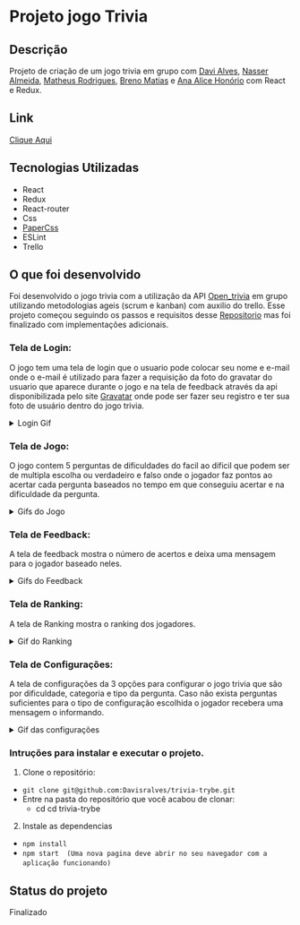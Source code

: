 # Projeto jogo Trivia

## Descrição

Projeto de criação de um jogo trivia em grupo com [Davi Alves](github.com/Davisralves), [Nasser Almeida](https://github.com/nasseralm), [Matheus Rodrigues](https://github.com/matheus-luz), [Breno Matias](https://github.com/brenoMatias) e [Ana Alice Honório](https://github.com/Ana-Alice-Honorio) com React e Redux.

## Link
 [Clique Aqui](https://davisralves.github.io/trivia-trybe/)

## Tecnologias Utilizadas
 * React
 * Redux
 * React-router
 * Css
 * [PaperCss](https://www.getpapercss.com/)
 * ESLint
 * Trello

## O que foi desenvolvido
 Foi desenvolvido o jogo trivia com a utilização da API [Open_trivia](https://opentdb.com/api_config.php) em grupo utilizando metodologias ageis (scrum e kanban) com   auxilio do trello. Esse projeto começou seguindo os passos e requisitos desse [Repositorio](https://github.com/tryber/sd-014-b-project-trivia-react-redux#api-de-trivia) mas foi finalizado com implementações adicionais.
  

### Tela de Login:
 O jogo tem uma tela de login que o usuario pode colocar seu nome e e-mail onde o e-mail é utilizado para fazer a requisição da foto do gravatar do usuario que aparece durante o jogo e na tela de feedback através da api disponibilizada pelo site [Gravatar](https://br.gravatar.com/) onde pode ser fazer seu registro e ter sua foto de usuário dentro do jogo trivia.
 
  <details>
  <summary>Login Gif</summary>
   
   ![image](login.gif)
</details>

### Tela de Jogo:
 O jogo contem 5 perguntas de dificuldades do facil ao dificil que podem ser de multipla escolha ou verdadeiro e falso onde o jogador faz pontos ao acertar cada pergunta baseados no tempo em que conseguiu acertar e na dificuldade da pergunta.

  <details>
  <summary>Gifs do Jogo</summary>
   
   
   ![image](game.gif)
 
 
 
   ![image](gametimeOut.gif)
</details>

### Tela de Feedback:
 A tela de feedback mostra o número de acertos e deixa uma mensagem para o jogador baseado neles.


  <details>
  <summary>Gifs do Feedback</summary>
   
   
   ![image](feedback.gif)
 
 
 
   ![image](feedbackBest.gif)
</details>

### Tela de Ranking:
 A tela de Ranking mostra o ranking dos jogadores.
 
  <details>
  <summary>Gif do Ranking</summary>
   
   ![image](ranking.gif)
</details>


### Tela de Configurações:
 A tela de configurações da 3 opções para configurar o jogo trivia que são por dificuldade, categoria e tipo da pergunta. 
 Caso não exista perguntas suficientes para o tipo de configuração escolhida o jogador recebera uma mensagem o informando.
 
  <details>
  <summary>Gif das configurações</summary>
   
   ![image](configuracao.gif)
 
 
 
   ![image](configuracaoerrada.gif)
</details>


### Intruções para instalar e executar o projeto.
1. Clone o repositório:
  * ``` git clone git@github.com:Davisralves/trivia-trybe.git ```
  * Entre na pasta do repositório que você acabou de clonar:
    * cd cd trivia-trybe

2. Instale as dependencias
  * ``` npm install ```
  * ``` npm start  (Uma nova pagina deve abrir no seu navegador com a aplicação funcionando) ```

## Status do projeto
 Finalizado

